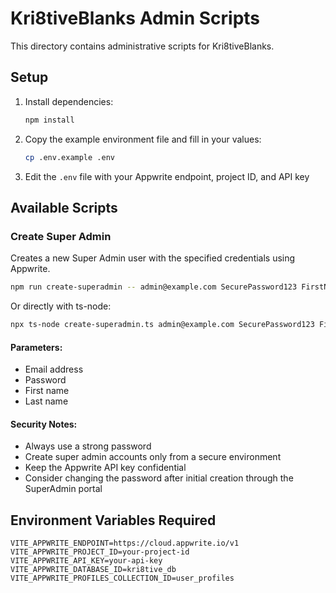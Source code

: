 # Kri8tiveBlanks Admin Scripts

This directory contains administrative scripts for Kri8tiveBlanks.

## Setup

1. Install dependencies:
   ```bash
   npm install
   ```

2. Copy the example environment file and fill in your values:
   ```bash
   cp .env.example .env
   ```
   
3. Edit the `.env` file with your Appwrite endpoint, project ID, and API key

## Available Scripts

### Create Super Admin

Creates a new Super Admin user with the specified credentials using Appwrite.

```bash
npm run create-superadmin -- admin@example.com SecurePassword123 FirstName LastName
```

Or directly with ts-node:

```bash
npx ts-node create-superadmin.ts admin@example.com SecurePassword123 FirstName LastName
```

#### Parameters:
- Email address
- Password
- First name
- Last name

#### Security Notes:
- Always use a strong password
- Create super admin accounts only from a secure environment
- Keep the Appwrite API key confidential
- Consider changing the password after initial creation through the SuperAdmin portal

## Environment Variables Required

```
VITE_APPWRITE_ENDPOINT=https://cloud.appwrite.io/v1
VITE_APPWRITE_PROJECT_ID=your-project-id
VITE_APPWRITE_API_KEY=your-api-key
VITE_APPWRITE_DATABASE_ID=kri8tive_db
VITE_APPWRITE_PROFILES_COLLECTION_ID=user_profiles
``` 